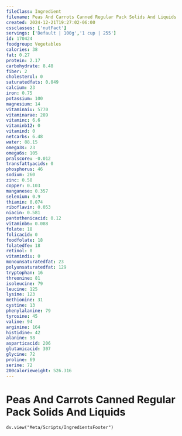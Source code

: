 ```yaml
---
fileClass: Ingredient
filename: Peas And Carrots Canned Regular Pack Solids And Liquids
created: 2024-12-21T19:27:02-06:00
cssclasses: ['nutFact']
servings: ['Default | 100g','1 cup | 255']
id: 170424
foodgroup: Vegetables
calories: 38
fat: 0.27
protein: 2.17
carbohydrate: 8.48
fiber: 2
cholesterol: 0
saturatedfats: 0.049
calcium: 23
iron: 0.75
potassium: 100
magnesium: 14
vitaminaiu: 5770
vitaminarae: 289
vitaminc: 6.6
vitaminb12: 0
vitamind: 0
netcarbs: 6.48
water: 88.15
omega3s: 23
omega6s: 105
pralscore: -0.012
transfattyacids: 0
phosphorus: 46
sodium: 260
zinc: 0.58
copper: 0.103
manganese: 0.357
selenium: 0.9
thiamin: 0.074
riboflavin: 0.053
niacin: 0.581
pantothenicacid: 0.12
vitaminb6: 0.088
folate: 18
folicacid: 0
foodfolate: 18
folatedfe: 18
retinol: 0
vitamindiu: 0
monounsaturatedfat: 23
polyunsaturatedfat: 129
tryptophan: 16
threonine: 81
isoleucine: 79
leucine: 125
lysine: 123
methionine: 31
cystine: 13
phenylalanine: 79
tyrosine: 45
valine: 94
arginine: 164
histidine: 42
alanine: 98
asparticacid: 206
glutamicacid: 307
glycine: 72
proline: 69
serine: 72
200calorieweight: 526.316
---
```


# Peas And Carrots Canned Regular Pack Solids And Liquids

```dataviewjs
dv.view("Meta/Scripts/IngredientsFooter")
```